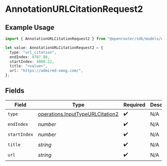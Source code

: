 # AnnotationURLCitationRequest2

## Example Usage

```typescript
import { AnnotationURLCitationRequest2 } from "@openrouter/sdk/models/operations";

let value: AnnotationURLCitationRequest2 = {
  type: "url_citation",
  endIndex: 9707.88,
  startIndex: 4008.22,
  title: "<value>",
  url: "https://admired-smog.com/",
};
```

## Fields

| Field                                                                                | Type                                                                                 | Required                                                                             | Description                                                                          |
| ------------------------------------------------------------------------------------ | ------------------------------------------------------------------------------------ | ------------------------------------------------------------------------------------ | ------------------------------------------------------------------------------------ |
| `type`                                                                               | [operations.InputTypeURLCitation2](../../models/operations/inputtypeurlcitation2.md) | :heavy_check_mark:                                                                   | N/A                                                                                  |
| `endIndex`                                                                           | *number*                                                                             | :heavy_check_mark:                                                                   | N/A                                                                                  |
| `startIndex`                                                                         | *number*                                                                             | :heavy_check_mark:                                                                   | N/A                                                                                  |
| `title`                                                                              | *string*                                                                             | :heavy_check_mark:                                                                   | N/A                                                                                  |
| `url`                                                                                | *string*                                                                             | :heavy_check_mark:                                                                   | N/A                                                                                  |